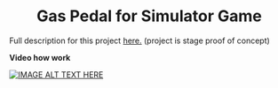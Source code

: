 <h1 align='center'>
  Gas Pedal for Simulator Game
</h1>
Full description for this project <a href="https://www.hackster.io/gawad/gas-pedal-for-simulator-game-fb73c7">here.</a>
(project is stage proof of concept)
</p>
<b align='center'>
  Video how work
</b>

[![IMAGE ALT TEXT HERE](https://img.youtube.com/vi/fMUShuY1qa4/0.jpg)](https://www.youtube.com/watch?v=fMUShuY1qa4)

